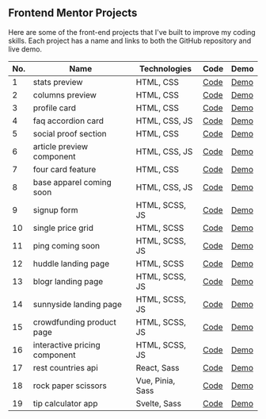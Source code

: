 ## Frontend Mentor Projects

Here are some of the front-end projects that I've built to improve my coding skills. Each project has a name and links to both the GitHub repository and live demo.

| No. | Name                          | Technologies     | Code                                                                                          | Demo                                                                                |
| --- | ----------------------------- | ---------------- | --------------------------------------------------------------------------------------------- | ----------------------------------------------------------------------------------- |
| 1   | stats preview                 | HTML, CSS        | [Code](https://github.com/devbygeorge/fem-challenges/tree/main/stats-preview)                 | [Demo](https://devbygeorge.github.io/fem-challenges/stats-preview/)                 |
| 2   | columns preview               | HTML, CSS        | [Code](https://github.com/devbygeorge/fem-challenges/tree/main/columns-preview)               | [Demo](https://devbygeorge.github.io/fem-challenges/columns-preview/)               |
| 3   | profile card                  | HTML, CSS        | [Code](https://github.com/devbygeorge/fem-challenges/tree/main/profile-card)                  | [Demo](https://devbygeorge.github.io/fem-challenges/profile-card/)                  |
| 4   | faq accordion card            | HTML, CSS, JS    | [Code](https://github.com/devbygeorge/fem-challenges/tree/main/faq-accordion-card)            | [Demo](https://devbygeorge.github.io/fem-challenges/faq-accordion-card/)            |
| 5   | social proof section          | HTML, CSS        | [Code](https://github.com/devbygeorge/fem-challenges/tree/main/social-proof-section)          | [Demo](https://devbygeorge.github.io/fem-challenges/social-proof-section/)          |
| 6   | article preview component     | HTML, CSS, JS    | [Code](https://github.com/devbygeorge/fem-challenges/tree/main/article-preview-component)     | [Demo](https://devbygeorge.github.io/fem-challenges/article-preview-component/)     |
| 7   | four card feature             | HTML, CSS        | [Code](https://github.com/devbygeorge/fem-challenges/tree/main/four-card-feature)             | [Demo](https://devbygeorge.github.io/fem-challenges/four-card-feature/)             |
| 8   | base apparel coming soon      | HTML, CSS, JS    | [Code](https://github.com/devbygeorge/fem-challenges/tree/main/base-apparel-coming-soon)      | [Demo](https://devbygeorge.github.io/fem-challenges/base-apparel-coming-soon/)      |
| 9   | signup form                   | HTML, SCSS, JS   | [Code](https://github.com/devbygeorge/fem-challenges/tree/main/signup-form)                   | [Demo](https://devbygeorge.github.io/fem-challenges/signup-form/)                   |
| 10  | single price grid             | HTML, SCSS       | [Code](https://github.com/devbygeorge/fem-challenges/tree/main/single-price-grid)             | [Demo](https://devbygeorge.github.io/fem-challenges/single-price-grid/)             |
| 11  | ping coming soon              | HTML, SCSS, JS   | [Code](https://github.com/devbygeorge/fem-challenges/tree/main/ping-coming-soon)              | [Demo](https://devbygeorge.github.io/fem-challenges/ping-coming-soon/)              |
| 12  | huddle landing page           | HTML, SCSS       | [Code](https://github.com/devbygeorge/fem-challenges/tree/main/huddle-landing-page)           | [Demo](https://devbygeorge.github.io/fem-challenges/huddle-landing-page/)           |
| 13  | blogr landing page            | HTML, SCSS, JS   | [Code](https://github.com/devbygeorge/fem-challenges/tree/main/blogr-landing-page)            | [Demo](https://devbygeorge.github.io/fem-challenges/blogr-landing-page/)            |
| 14  | sunnyside landing page        | HTML, SCSS, JS   | [Code](https://github.com/devbygeorge/fem-challenges/tree/main/sunnyside-landing-page)        | [Demo](https://devbygeorge.github.io/fem-challenges/sunnyside-landing-page/)        |
| 15  | crowdfunding product page     | HTML, SCSS, JS   | [Code](https://github.com/devbygeorge/fem-challenges/tree/main/crowdfunding-product-page)     | [Demo](https://devbygeorge.github.io/fem-challenges/crowdfunding-product-page/)     |
| 16  | interactive pricing component | HTML, SCSS, JS   | [Code](https://github.com/devbygeorge/fem-challenges/tree/main/interactive-pricing-component) | [Demo](https://devbygeorge.github.io/fem-challenges/interactive-pricing-component/) |
| 17  | rest countries api            | React, Sass      | [Code](https://github.com/devbygeorge/fem-challenges/tree/main/rest-countries-api)            | [Demo](https://fem-challenges-rest-countries-api.netlify.app/)                      |
| 18  | rock paper scissors           | Vue, Pinia, Sass | [Code](https://github.com/devbygeorge/fem-challenges/tree/main/rock-paper-scissors)           | [Demo](https://fem-challenges-rock-paper-scissors.netlify.app/)                     |
| 19  | tip calculator app            | Svelte, Sass     | [Code](https://github.com/devbygeorge/fem-challenges/tree/main/tip-calculator-app)            | [Demo](https://fem-challenges-tip-calculator-app.netlify.app/)                      |
